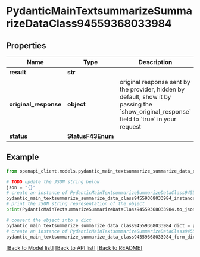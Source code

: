 # PydanticMainTextsummarizeSummarizeDataClass94559368033984


## Properties

Name | Type | Description | Notes
------------ | ------------- | ------------- | -------------
**result** | **str** |  | 
**original_response** | **object** | original response sent by the provider, hidden by default, show it by passing the &#x60;show_original_response&#x60; field to &#x60;true&#x60; in your request | [optional] 
**status** | [**StatusF43Enum**](StatusF43Enum.md) |  | 

## Example

```python
from openapi_client.models.pydantic_main_textsummarize_summarize_data_class94559368033984 import PydanticMainTextsummarizeSummarizeDataClass94559368033984

# TODO update the JSON string below
json = "{}"
# create an instance of PydanticMainTextsummarizeSummarizeDataClass94559368033984 from a JSON string
pydantic_main_textsummarize_summarize_data_class94559368033984_instance = PydanticMainTextsummarizeSummarizeDataClass94559368033984.from_json(json)
# print the JSON string representation of the object
print(PydanticMainTextsummarizeSummarizeDataClass94559368033984.to_json())

# convert the object into a dict
pydantic_main_textsummarize_summarize_data_class94559368033984_dict = pydantic_main_textsummarize_summarize_data_class94559368033984_instance.to_dict()
# create an instance of PydanticMainTextsummarizeSummarizeDataClass94559368033984 from a dict
pydantic_main_textsummarize_summarize_data_class94559368033984_form_dict = pydantic_main_textsummarize_summarize_data_class94559368033984.from_dict(pydantic_main_textsummarize_summarize_data_class94559368033984_dict)
```
[[Back to Model list]](../README.md#documentation-for-models) [[Back to API list]](../README.md#documentation-for-api-endpoints) [[Back to README]](../README.md)


